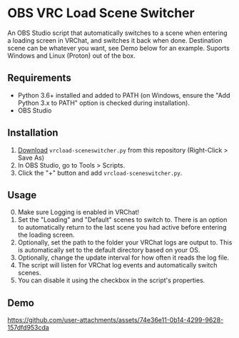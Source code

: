 # OBS VRC Load Scene Switcher

An OBS Studio script that automatically switches to a scene when entering a loading screen in VRChat, and switches it back when done. 
Destination scene can be whatever you want, see Demo below for an example.
Suports Windows and Linux (Proton) out of the box.

## Requirements
- Python 3.6+ installed and added to PATH (on Windows, ensure the "Add Python 3.x to PATH" option is checked during installation).
- OBS Studio

## Installation
1. [Download](https://raw.githubusercontent.com/MissingNO123/OBS-VRCLoad-Sceneswitcher/refs/heads/main/vrcload-sceneswitcher.py) `vrcload-sceneswitcher.py` from this repository (Right-Click > Save As)
2. In OBS Studio, go to Tools > Scripts.
3. Click the "+" button and add `vrcload-sceneswitcher.py`.

## Usage
0. Make sure Logging is enabled in VRChat!
1. Set the "Loading" and "Default" scenes to switch to. There is an option to automatically return to the last scene you had active before entering the loading screen.
2. Optionally, set the path to the folder your VRChat logs are output to. This is automatically set to the default directory based on your OS.
3. Optionally, change the update interval for how often it reads the log file.
4. The script will listen for VRChat log events and automatically switch scenes.
5. You can disable it using the checkbox in the script's properties.

## Demo
https://github.com/user-attachments/assets/74e36e11-0b14-4299-9628-157dfd953cda

